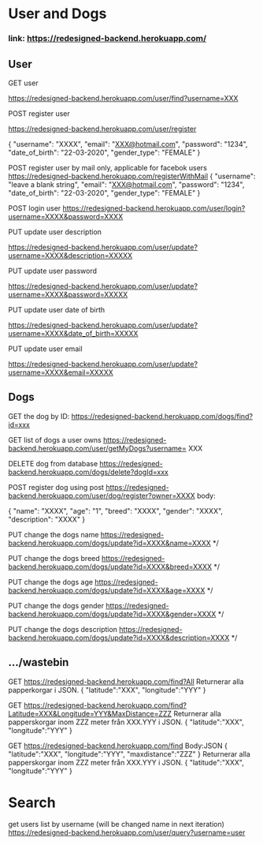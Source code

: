 # User and Dogs
### link: https://redesigned-backend.herokuapp.com/

## User

GET user

https://redesigned-backend.herokuapp.com/user/find?username=XXX

POST register user

https://redesigned-backend.herokuapp.com/user/register

{ 
	"username": "XXXX",
	"email": "XXX@hotmail.com",
	"password": "1234",
	"date_of_birth": "22-03-2020",
	"gender_type": "FEMALE"
}

POST register user by mail only, applicable for facebok users
https://redesigned-backend.herokuapp.com/registerWithMail
{ 
	"username": "leave a blank string",
	"email": "XXX@hotmail.com",
	"password": "1234",
	"date_of_birth": "22-03-2020",
	"gender_type": "FEMALE"
}

POST login user
https://redesigned-backend.herokuapp.com/user/login?username=XXXX&password=XXXX

PUT update user description

https://redesigned-backend.herokuapp.com/user/update?username=XXXX&description=XXXXX 

PUT update user password 

https://redesigned-backend.herokuapp.com/user/update?username=XXXX&password=XXXXX 

PUT update user date of birth

https://redesigned-backend.herokuapp.com/user/update?username=XXXX&date_of_birth=XXXXX

PUT update user email

https://redesigned-backend.herokuapp.com/user/update?username=XXXX&email=XXXXX

## Dogs

GET the dog by ID: 
https://redesigned-backend.herokuapp.com/dogs/find?id=xxx

GET list of dogs a user owns
https://redesigned-backend.herokuapp.com/user/getMyDogs?username= XXX

DELETE dog from database
https://redesigned-backend.herokuapp.com/dogs/delete?dogId=xxx

POST register dog using post
https://redesigned-backend.herokuapp.com/user/dog/register?owner=XXXX
body: 

{ 
	"name": "XXXX",
	"age": "1",
	"breed": "XXXX",
	"gender": "XXXX",
	"description": "XXXX"
}

PUT change the dogs name
https://redesigned-backend.herokuapp.com/dogs/update?id=XXXX&name=XXXX */

PUT change the dogs breed
https://redesigned-backend.herokuapp.com/dogs/update?id=XXXX&breed=XXXX */

PUT change the dogs age
https://redesigned-backend.herokuapp.com/dogs/update?id=XXXX&age=XXXX */

PUT change the dogs gender
https://redesigned-backend.herokuapp.com/dogs/update?id=XXXX&gender=XXXX */

PUT change the dogs description
https://redesigned-backend.herokuapp.com/dogs/update?id=XXXX&description=XXXX */

## .../wastebin

GET 
https://redesigned-backend.herokuapp.com/find?All
	Returnerar alla papperkorgar i JSON.
	{
		"latitude":"XXX",
		"longitude":"YYY"
	}
	
GET 
https://redesigned-backend.herokuapp.com/find?Latitude=XXX&Longitude=YYY&MaxDistance=ZZZ
	Returnerar alla papperskorgar inom ZZZ meter från XXX.YYY i JSON.
	{
		"latitude":"XXX",
		"longitude":"YYY"
	}
	
GET 
https://redesigned-backend.herokuapp.com/find
	Body:JSON
	{
		"latitude":"XXX",
		"longitude":"YYY",
		"maxdistance":"ZZZ"
	}
	Returnerar alla papperskorgar inom ZZZ meter från XXX.YYY i JSON.
	{
		"latitude":"XXX",
		"longitude":"YYY"
	}
	
	
# Search 

get users list by username (will be changed name in next iteration)
https://redesigned-backend.herokuapp.com/user/query?username=user
	
